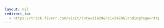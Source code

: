 ```yaml
---
layout: nil
redirect_to:
  - https://track.fiverr.com/visit/?bta=21829&nci=5929&landingPage=https%3A%2F%2Fwww.fiverr.com%2Fshounak10%2Fcreate-video-elements-for-you
---
```


